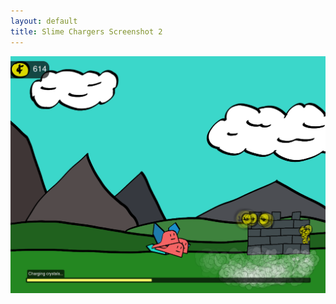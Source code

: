 ```yaml
---
layout: default
title: Slime Chargers Screenshot 2
---
```

![](/assets/slime-assets/screenshot2.png)
